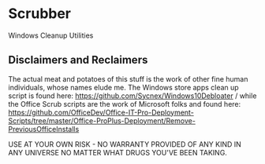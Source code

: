 # Scrubber
Windows Cleanup Utilities

## Disclaimers and Reclaimers
The actual meat and potatoes of this stuff is the work of other fine human individuals, whose names elude me.  The Windows store apps clean up script is found here: https://github.com/Sycnex/Windows10Debloater / while the Office Scrub scripts are the work of Microsoft folks and found here: https://github.com/OfficeDev/Office-IT-Pro-Deployment-Scripts/tree/master/Office-ProPlus-Deployment/Remove-PreviousOfficeInstalls

USE AT YOUR OWN RISK - NO WARRANTY PROVIDED OF ANY KIND IN ANY UNIVERSE NO MATTER WHAT DRUGS YOU'VE BEEN TAKING.
